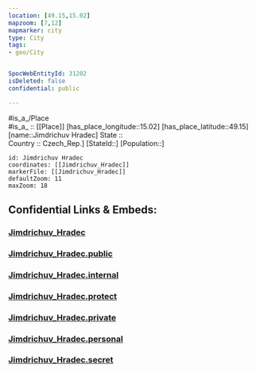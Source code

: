 ```yaml
---
location: [49.15,15.02] 
mapzoom: [7,12] 
mapmarker: city 
type: City
tags:
- geo/City


SpocWebEntityId: 31202
isDeleted: false
confidential: public

---
```

#is_a_/Place  
#is_a_ :: [[Place]] 
[has_place_longitude::15.02] 
[has_place_latitude::49.15] 
[name::Jimdrichuv Hradec] 
State ::  
Country :: Czech_Rep.] 
[StateId::] 
[Population::] 



```leaflet
id: Jimdrichuv Hradec
coordinates: [[Jimdrichuv_Hradec]] 
markerFile: [[Jimdrichuv_Hradec]] 
defaultZoom: 11 
maxZoom: 18
```


## Confidential Links & Embeds: 

### [Jimdrichuv_Hradec](/_Standards/Earth/Continent/Europe/Europe~Central/Czech_Republic/regions~Czech_Republic/Jihočeský/City/Jimdrichuv_Hradec.md) 

### [Jimdrichuv_Hradec.public](/_public/Earth/Continent/Europe/Europe~Central/Czech_Republic/regions~Czech_Republic/Jihočeský/City/Jimdrichuv_Hradec.public.md) 

### [Jimdrichuv_Hradec.internal](/_internal/Earth/Continent/Europe/Europe~Central/Czech_Republic/regions~Czech_Republic/Jihočeský/City/Jimdrichuv_Hradec.internal.md) 

### [Jimdrichuv_Hradec.protect](/_protect/Earth/Continent/Europe/Europe~Central/Czech_Republic/regions~Czech_Republic/Jihočeský/City/Jimdrichuv_Hradec.protect.md) 

### [Jimdrichuv_Hradec.private](/_private/Earth/Continent/Europe/Europe~Central/Czech_Republic/regions~Czech_Republic/Jihočeský/City/Jimdrichuv_Hradec.private.md) 

### [Jimdrichuv_Hradec.personal](/_personal/Earth/Continent/Europe/Europe~Central/Czech_Republic/regions~Czech_Republic/Jihočeský/City/Jimdrichuv_Hradec.personal.md) 

### [Jimdrichuv_Hradec.secret](/_secret/Earth/Continent/Europe/Europe~Central/Czech_Republic/regions~Czech_Republic/Jihočeský/City/Jimdrichuv_Hradec.secret.md)

